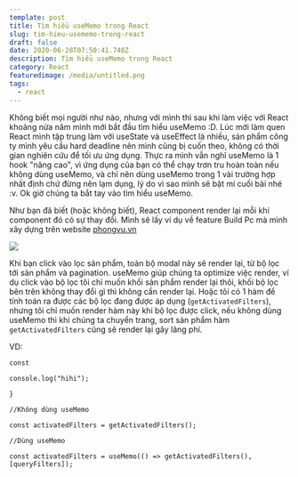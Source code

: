 ```yaml
---
template: post
title: Tìm hiểu useMemo trong React
slug: tim-hieu-usememo-trong-react
draft: false
date: 2020-06-28T07:50:41.748Z
description: Tìm hiểu useMemo trong React
category: React
featuredimage: /media/untitled.png
tags:
  - react
---
```

Không biết mọi người như nào, nhưng với mình thì sau khi làm việc với React khoảng nửa năm mình mới bắt đầu tìm hiểu useMemo :D. Lúc mới làm quen React mình tập trung làm với useState và useEffect là nhiều, sản phẩm công ty mình yêu cầu hard deadline nên mình cũng bị cuốn theo, không có thời gian nghiên cứu để tối ưu ứng dụng. Thực ra mình vẫn nghĩ useMemo là 1 hook "nâng cao", vì ứng dụng của bạn có thể chạy trơn tru hoàn toàn nếu không dùng useMemo, và chỉ nên dùng useMemo trong 1 vài trường hợp nhất định chứ đừng nên lạm dụng, lý do vì sao mình sẽ bật mí cuối bài nhé :v. Ok giờ chúng ta bắt tay vào tìm hiểu useMemo.

Như bạn đã biết (hoặc không biết), React component render lại mỗi khi component đó có sự thay đổi. Mình sẽ lấy ví dụ về feature Build Pc mà mình xây dựng trên website [phongvu.vn](https://phongvu.vn)

![](/media/untitled.png)

Khi bạn click vào lọc sản phẩm, toàn bộ modal này sẽ render lại, từ bộ lọc tới sản phẩm và pagination. useMemo giúp chúng ta optimize việc render, ví dụ click vào bộ lọc tôi chỉ muốn khối sản phẩm render lại thôi, khối bộ lọc bên trên không thay đổi gì thì không cần render lại. Hoặc tôi có 1 hàm để tính toán ra được các bộ lọc đang được áp dụng (`getActivatedFilters`), nhưng tôi chỉ muốn render hàm này khi bộ lọc được click, nếu không dùng useMemo thì khi chúng ta chuyển trang, sort sản phẩm hàm `getActivatedFilters` cũng sẽ render lại gây lãng phí.

VD: 

`const `

`console.log("hihi");`

`}`

`//Không dùng useMemo`

`const activatedFilters = getActivatedFilters();`

`//Dùng useMemo`

`const activatedFilters = useMemo(() => getActivatedFilters(), [queryFilters]);`